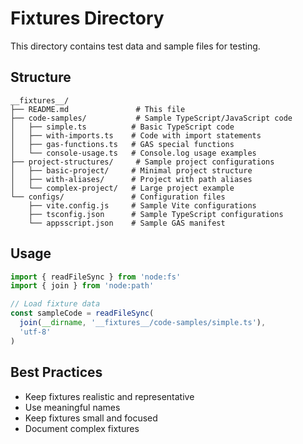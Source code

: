 # Fixtures Directory

This directory contains test data and sample files for testing.

## Structure

```
__fixtures__/
├── README.md               # This file
├── code-samples/           # Sample TypeScript/JavaScript code
│   ├── simple.ts          # Basic TypeScript code
│   ├── with-imports.ts    # Code with import statements
│   ├── gas-functions.ts   # GAS special functions
│   └── console-usage.ts   # Console.log usage examples
├── project-structures/     # Sample project configurations
│   ├── basic-project/     # Minimal project structure
│   ├── with-aliases/      # Project with path aliases
│   └── complex-project/   # Large project example
└── configs/               # Configuration files
    ├── vite.config.js     # Sample Vite configurations
    ├── tsconfig.json      # Sample TypeScript configurations
    └── appsscript.json    # Sample GAS manifest
```

## Usage

```typescript
import { readFileSync } from 'node:fs'
import { join } from 'node:path'

// Load fixture data
const sampleCode = readFileSync(
  join(__dirname, '__fixtures__/code-samples/simple.ts'),
  'utf-8'
)
```

## Best Practices

- Keep fixtures realistic and representative
- Use meaningful names
- Keep fixtures small and focused
- Document complex fixtures
